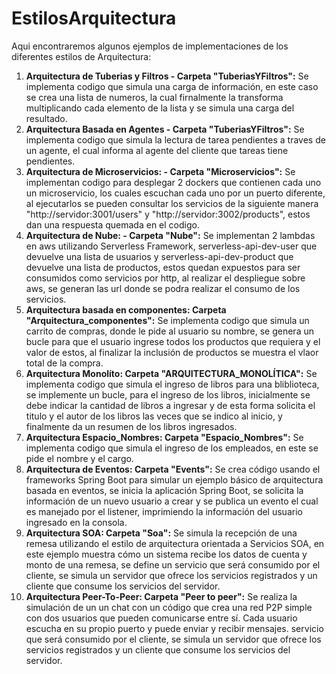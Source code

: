 # EstilosArquitectura

Aqui encontraremos algunos ejemplos de implementaciones de los diferentes estilos de Arquitectura:
1. **Arquitectura de Tuberias y Filtros - Carpeta "TuberiasYFiltros":** Se implementa codigo que simula una carga de información, en este caso se crea una lista de numeros, la cual firnalmente la transforma multiplicando cada elemento de la lista y se simula una carga del resultado.
2. **Arquitectura Basada en Agentes - Carpeta "TuberiasYFiltros":** Se implementa codigo que simula la lectura de tarea pendientes a traves de un agente, el cual informa al agente del cliente que tareas tiene pendientes.
3. **Arquitectura de Microservicios: - Carpeta "Microservicios":** Se implementan codigo para desplegar 2 dockers que contienen cada uno un microservicio, los cuales escuchan cada uno por un puerto diferente, al ejecutarlos se pueden consultar los servicios de la siguiente manera "http://servidor:3001/users" y "http://servidor:3002/products", estos dan una respuesta quemada en el codigo.
4. **Arquitectura de Nube: - Carpeta "Nube":** Se implementan 2 lambdas en aws utilizando Serverless Framework, serverless-api-dev-user que devuelve una lista de usuarios y serverless-api-dev-product que devuelve una lista de productos, estos quedan expuestos para ser consumidos como servicios por http, al realizar el despliegue sobre aws, se generan las url donde se podra realizar el consumo de los servicios.
5. **Arquitectura basada en componentes: Carpeta "Arquitectura_componentes":** Se implementa codigo que simula un carrito de compras, donde le pide al usuario su nombre, se genera un bucle para que el usuario ingrese todos los productos que requiera y el valor de estos, al finalizar la inclusión de productos se muestra el vlaor total de la compra.
6. **Arquitectura Monolíto: Carpeta "ARQUITECTURA_MONOLÍTICA":** Se implementa codigo que simula el ingreso de libros para una bliblioteca, se implemente un bucle, para el ingreso de los libros, inicialmente se debe indicar la cantidad de libros a ingresar y de esta forma solicita el titulo y el autor de los libros las veces que se indico al inicio, y finalmente da un resumen de los libros ingresados.
7. **Arquitectura Espacio_Nombres: Carpeta "Espacio_Nombres":** Se implementa codigo que simula el ingreso de los empleados, en este se pide el nombre y el cargo.
8. **Arquitectura de Eventos: Carpeta "Events":** Se crea código usando el frameworks Spring Boot para simular un ejemplo básico de arquitectura basada en eventos, se inicia la aplicación Spring Boot, se solicita la información de un nuevo usuario a crear y se publica un evento el cual es manejado por el listener, imprimiendo la información del usuario ingresado en la consola. 
9. **Arquitectura SOA: Carpeta "Soa":** Se simula la recepción de una remesa utilizando el estilo de arquitectura orientada a Servicios SOA, en este ejemplo muestra cómo un sistema recibe los datos de cuenta y monto de una remesa, se define un servicio que será consumido por el cliente, se simula un servidor que ofrece los servicios registrados y un cliente que consume los servicios del servidor.
10. **Arquitectura Peer-To-Peer: Carpeta "Peer to peer":**  Se realiza la simulación de un un chat con un código que crea una red P2P simple con dos usuarios que pueden comunicarse entre sí. Cada usuario escucha en su propio puerto y puede enviar y recibir mensajes. servicio que será consumido por el cliente, se simula un servidor que ofrece los servicios registrados y un cliente que consume los servicios del servidor.